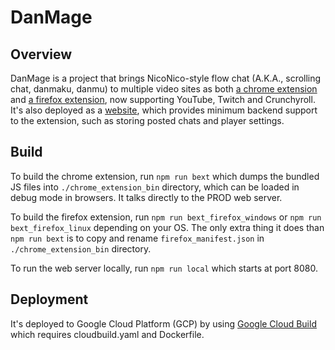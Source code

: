 # DanMage

## Overview

DanMage is a project that brings NicoNico-style flow chat (A.K.A., scrolling chat, danmaku, danmu) to multiple video sites as both [a chrome extension](https://chrome.google.com/webstore/detail/danmage/elhaopojedichjdgkglifmijgkeclalm) and [a firefox extension](https://addons.mozilla.org/en-US/firefox/addon/danmage), now supporting YouTube, Twitch and Crunchyroll. It's also deployed as a [website](https://www.danmage.com/), which provides minimum backend support to the extension, such as storing posted chats and player settings.

## Build

To build the chrome extension, run `npm run bext` which dumps the bundled JS files into `./chrome_extension_bin` directory, which can be loaded in debug mode in browsers. It talks directly to the PROD web server.

To build the firefox extension, run `npm run bext_firefox_windows` or `npm run bext_firefox_linux` depending on your OS. The only extra thing it does than `npm run bext` is to copy and rename `firefox_manifest.json` in  `./chrome_extension_bin` directory.

To run the web server locally, run `npm run local` which starts at port 8080.

## Deployment

It's deployed to Google Cloud Platform (GCP) by using [Google Cloud Build](https://cloud.google.com/build) which requires cloudbuild.yaml and Dockerfile.
